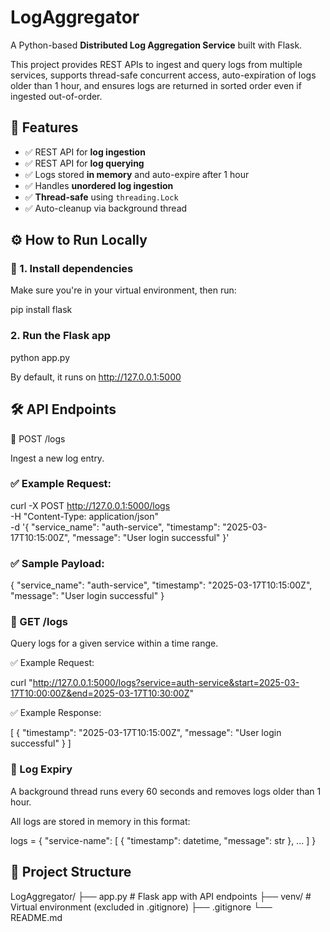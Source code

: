 # LogAggregator

A Python-based **Distributed Log Aggregation Service** built with Flask.

This project provides REST APIs to ingest and query logs from multiple services, supports thread-safe concurrent access, auto-expiration of logs older than 1 hour, and ensures logs are returned in sorted order even if ingested out-of-order.


## 🚀 Features

- ✅ REST API for **log ingestion**
- ✅ REST API for **log querying**
- ✅ Logs stored **in memory** and auto-expire after 1 hour
- ✅ Handles **unordered log ingestion**
- ✅ **Thread-safe** using `threading.Lock`
- ✅ Auto-cleanup via background thread


## ⚙️ How to Run Locally

### 🔧 1. Install dependencies

Make sure you're in your virtual environment, then run:

pip install flask

### 2. Run the Flask app

python app.py

By default, it runs on http://127.0.0.1:5000

## 🛠️ API Endpoints

🔹 POST /logs

Ingest a new log entry.

### ✅ Example Request:

curl -X POST http://127.0.0.1:5000/logs \
     -H "Content-Type: application/json" \
     -d '{
           "service_name": "auth-service",
           "timestamp": "2025-03-17T10:15:00Z",
           "message": "User login successful"
         }'
         
### ✅ Sample Payload:
{
  "service_name": "auth-service",
  "timestamp": "2025-03-17T10:15:00Z",
  "message": "User login successful"
}

### 🔹 GET /logs
Query logs for a given service within a time range.

✅ Example Request:

curl "http://127.0.0.1:5000/logs?service=auth-service&start=2025-03-17T10:00:00Z&end=2025-03-17T10:30:00Z"

✅ Example Response:

[
  {
    "timestamp": "2025-03-17T10:15:00Z",
    "message": "User login successful"
  }
]

### 🧹 Log Expiry

A background thread runs every 60 seconds and removes logs older than 1 hour.

All logs are stored in memory in this format:

logs = {
  "service-name": [
    { "timestamp": datetime, "message": str },
    ...
  ]
}

## 📁 Project Structure
LogAggregator/
├── app.py            # Flask app with API endpoints
├── venv/             # Virtual environment (excluded in .gitignore)
├── .gitignore
└── README.md
